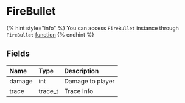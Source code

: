 # FireBullet

{% hint style="info" %}
You can access `FireBullet` instance through `FireBullet` [function](../neverlose/Cheat.md)
{% endhint %}

## Fields

| Name | Type | Description |
| :--- | :--- | :--- |
| damage | int | Damage to player |
| trace | trace_t | Trace Info |
